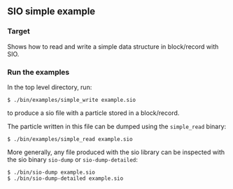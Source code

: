 
## SIO simple example

### Target

Shows how to read and write a simple data structure in block/record with SIO.

### Run the examples

In the top level directory, run:

```shell
$ ./bin/examples/simple_write example.sio
```

to produce a sio file with a particle stored in a block/record.

The particle written in this file can be dumped using the `simple_read` binary:

```shell
$ ./bin/examples/simple_read example.sio
```

More generally, any file produced with the sio library can be inspected with the sio binary `sio-dump` or `sio-dump-detailed`:

```shell
$ ./bin/sio-dump example.sio
$ ./bin/sio-dump-detailed example.sio
```
